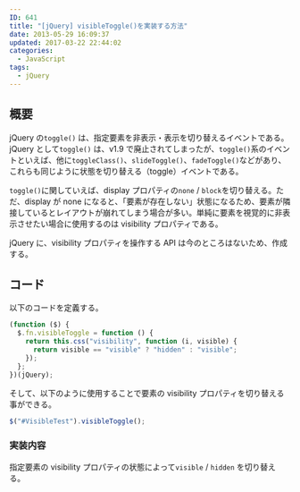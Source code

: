 ```yaml
---
ID: 641
title: "[jQuery] visibleToggle()を実装する方法"
date: 2013-05-29 16:09:37
updated: 2017-03-22 22:44:02
categories:
  - JavaScript
tags:
  - jQuery
---
```


## 概要

jQuery の`toggle()` は、指定要素を非表示・表示を切り替えるイベントである。jQuery として`toggle()` は、v1.9 で廃止されてしまったが、`toggle()`系のイベントといえば、他に`toggleClass()`、`slideToggle()`、`fadeToggle()`などがあり、これらも同じように状態を切り替える（toggle）イベントである。

`toggle()`に関していえば、display プロパティの`none` / `block`を切り替える。ただ、display が none になると、「要素が存在しない」状態になるため、要素が隣接しているとレイアウトが崩れてしまう場合が多い。単純に要素を視覚的に非表示させたい場合に使用するのは visibility プロパティである。

jQuery に、visibility プロパティを操作する API は今のところはないため、作成する。

## コード

以下のコードを定義する。

```javascript
(function ($) {
  $.fn.visibleToggle = function () {
    return this.css("visibility", function (i, visible) {
      return visible == "visible" ? "hidden" : "visible";
    });
  };
})(jQuery);
```

そして、以下のように使用することで要素の visibility プロパティを切り替える事ができる。

```javascript
$("#VisibleTest").visibleToggle();
```

### 実装内容

指定要素の visibility プロパティの状態によって`visible` / `hidden` を切り替える。
